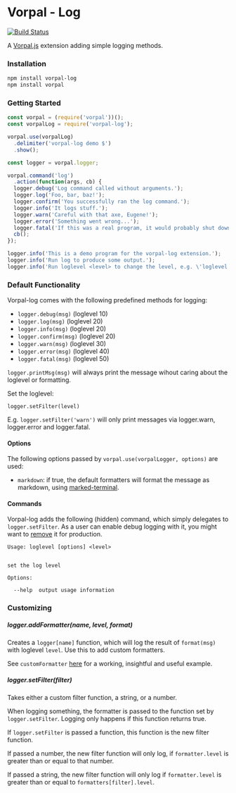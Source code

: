 # Vorpal - Log

[![Build Status](https://travis-ci.org/AljoschaMeyer/vorpal-log.svg)](https://travis-ci.org/AljoschaMeyer/vorpal-log)

A [Vorpal.js](https://github.com/dthree/vorpal) extension adding simple logging methods.

### Installation

```bash
npm install vorpal-log
npm install vorpal
```

### Getting Started

```js
const vorpal = (require('vorpal'))();
const vorpalLog = require('vorpal-log');

vorpal.use(vorpalLog)
  .delimiter('vorpal-log demo $')
  .show();

const logger = vorpal.logger;

vorpal.command('log')
  .action(function(args, cb) {
  logger.debug('Log command called without arguments.');
  logger.log('Foo, bar, baz!');
  logger.confirm('You successfully ran the log command.');
  logger.info('It logs stuff.');
  logger.warn('Careful with that axe, Eugene!');
  logger.error('Something went wrong...');
  logger.fatal('If this was a real program, it would probably shut down now.');
  cb();
});

logger.info('This is a demo program for the vorpal-log extension.');
logger.info('Run log to produce some output.');
logger.info('Run loglevel <level> to change the level, e.g. \'loglevel warn\'');
```

### Default Functionality

Vorpal-log comes with the following predefined methods for logging:

- `logger.debug(msg)` (loglevel 10)
- `logger.log(msg)` (loglevel 20)
- `logger.info(msg)` (loglevel 20)
- `logger.confirm(msg)` (loglevel 20)
- `logger.warn(msg)` (loglevel 30)
- `logger.error(msg)` (loglevel 40)
- `logger.fatal(msg)` (loglevel 50)

`logger.printMsg(msg)` will always print the message wihout caring about the loglevel or formatting.

Set the loglevel:

`logger.setFilter(level)`

E.g. `logger.setFilter('warn')` will only print messages via logger.warn, logger.error and logger.fatal.

#### Options

The following options passed by `vorpal.use(vorpalLogger, options)` are used:

- `markdown`: if true, the default formatters will format the message as markdown, using [marked-terminal](https://github.com/mikaelbr/marked-terminal).

#### Commands

Vorpal-log adds the following (hidden) command, which simply delegates to `logger.setFilter`. As a user can enable debug logging with it, you might want to [remove](https://github.com/dthree/vorpal#commandremove) it for production.

```
Usage: loglevel [options] <level>


set the log level

Options:

  --help  output usage information
```

### Customizing

##### logger.addFormatter(name, level, format)
Creates a `logger[name]` function, which will log the result of `format(msg)` with loglevel `level`. Use this to add custom formatters.

See `customFormatter` [here](https://github.com/AljoschaMeyer/vorpal-log/tree/master/examples) for a working, insightful and useful example.

##### logger.setFilter(filter)
Takes either a custom filter function, a string, or a number.

When logging something, the formatter is passed to the function set by `logger.setFilter`. Logging only happens if this function returns true.

If `logger.setFilter` is passed a function, this function is the new filter function.

If passed a number, the new filter function will only log, if `formatter.level` is greater than or equal to that number.

If passed a string, the new filter function will only log if `formatter.level` is greater than or equal to `formatters[filter].level`.

